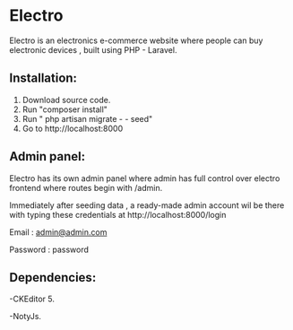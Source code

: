 # Electro
Electro is an electronics e-commerce website where people can buy electronic devices , built using PHP - Laravel.

## Installation:
1. Download source code.
2. Run "composer install"
3. Run " php artisan migrate  - - seed"
4. Go to http://localhost:8000

## Admin panel:
Electro has its own admin panel where admin has full control over electro frontend where routes begin with /admin.
 

Immediately after seeding data , a ready-made admin account wil be there with typing these credentials at http://localhost:8000/login

Email : admin@admin.com

Password  : password

## Dependencies:
-CKEditor 5.

-NotyJs.
